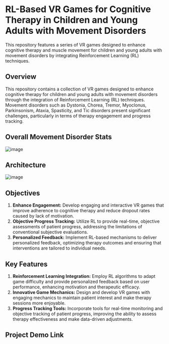 # RL-Based VR Games for Cognitive Therapy in Children and Young Adults with Movement Disorders
This repository features a series of VR games designed to enhance cognitive therapy and muscle movement for children and young adults with movement disorders by integrating Reinforcement Learning (RL) techniques. 

## Overview
This repository contains a collection of VR games designed to enhance cognitive therapy for children and young adults with movement disorders through the integration of Reinforcement Learning (RL) techniques. Movement disorders such as Dystonia, Chorea, Tremor, Myoclonus, Parkinsonism, Ataxia, Spasticity, and Tic disorders present significant challenges, particularly in terms of therapy engagement and progress tracking.

## Overall Movement Disorder Stats
![image](https://github.com/user-attachments/assets/1ad392d4-f577-4e29-a7ae-19a56e62dc6f)

## Architecture
![image](https://github.com/user-attachments/assets/5defa835-a576-4214-a472-2a6f4377e364)

## Objectives
1. **Enhance Engagement:** Develop engaging and interactive VR games that improve adherence to cognitive therapy and reduce dropout rates caused by lack of motivation.
2. **Objective Progress Tracking:** Utilize RL to provide real-time, objective assessments of patient progress, addressing the limitations of conventional subjective evaluations.
3. **Personalized Feedback:** Implement RL-based mechanisms to deliver personalized feedback, optimizing therapy outcomes and ensuring that interventions are tailored to individual needs.

## Key Features
1. **Reinforcement Learning Integration:** Employ RL algorithms to adapt game difficulty and provide personalized feedback based on user performance, enhancing motivation and therapeutic efficacy.
2. **Innovative Game Mechanics:** Design and develop VR games with engaging mechanics to maintain patient interest and make therapy sessions more enjoyable.
3. **Progress Tracking Tools:** Incorporate tools for real-time monitoring and objective tracking of patient progress, improving the ability to assess therapy effectiveness and make data-driven adjustments.

## Project Demo Link
